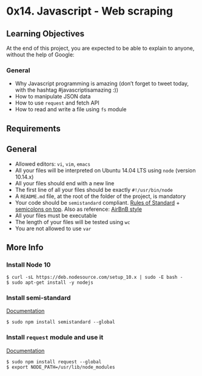 # 0x14. Javascript - Web scraping

## Learning Objectives

At the end of this project, you are expected to be able to explain to anyone, without the help of Google:

### General

* Why Javascript programming is amazing (don’t forget to tweet today, with the hashtag #javascriptisamazing :))
* How to manipulate JSON data
* How to use `request` and fetch API
* How to read and write a file using `fs` module

## Requirements

## General

* Allowed editors: `vi`, `vim`, `emacs`
* All your files will be interpreted on Ubuntu 14.04 LTS using `node` (version 10.14.x)
* All your files should end with a new line
* The first line of all your files should be exactly `#!/usr/bin/node`
* A `README.md` file, at the root of the folder of the project, is mandatory
* Your code should be `semistandard` compliant. [Rules of Standard](https://standardjs.com/rules.html) + [semicolons on top](https://github.com/standard/semistandard). Also as reference: [AirBnB style](https://github.com/airbnb/javascript)
* All your files must be executable
* The length of your files will be tested using `wc`
* You are not allowed to use `var`

## More Info

### Install Node 10

```
$ curl -sL https://deb.nodesource.com/setup_10.x | sudo -E bash -
$ sudo apt-get install -y nodejs
```

### Install semi-standard

[Documentation](https://github.com/standard/semistandard)

```
$ sudo npm install semistandard --global
```

### Install `request` module and use it

[Documentation](https://github.com/request/request)

```
$ sudo npm install request --global
$ export NODE_PATH=/usr/lib/node_modules
```
